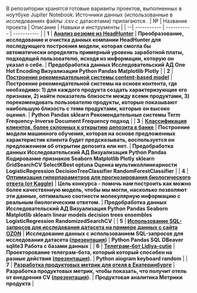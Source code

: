 В репозитории хранятся готовые варианты проектов, выполненных в ноутбуке Jupiter Notebook.
Источники данных (использованные в исследованиях файлы .csv с датасетами) прилагаются
.
| № | Название проекта      | Описание        | Навыки и инструменты        |
| --| ----------- | ----------- | ----------- |
| **1** | [**Анализ резюме из HeadHunter**](https://github.com/Lidiya-cutie/project_HH) | **Преобразование, исследование и очистка данных компании HeadHunter для последующего построения модели, которая смогла бы автоматически определять примерный уровень заработной платы, подходящей пользователю, исходя из информации, которую он указал о себе.** | **Предобработка данных Исследовательский АД One Hot Encoding Визуализация Python Pandas Matplotlib Plotly** |
| **2** | [**Построение рекомендательной системы content-based model**](https://github.com/Lidiya-cutie/Mini_project_model_Netflix) | **Построение рекомендательной системы на основе контента, где необходимо: 1) для каждого продукта создать характеризующие его признаки, 2) найти показатель близости между всеми продуктами, 3) порекомендовать пользователю продукты, которые показывают наибольшую близость с теми продуктами, которые он высоко оценил.** | **Python Pandas sklearn Рекомендательные системы Term Frequency-Inverse Document Frequency подход** |
| **3** | [**Классификация клиентов, более склонных к открытию депозита в банке**](https://github.com/Lidiya-cutie/project_4) | **Построение модели машинного обучения, которая на основе предложенных характеристик клиента будет предсказывать, воспользуется он предложением об открытии депозита или нет.** | **Предобработка данных Исследовательский АД Визуализация Python Pandas Кодирование признаков Seaborn Matplotlib Plotly sklearn GridSearchCV SelectKBest optuna Оценка мультиколлинеарности LogisticRegression DecisionTreeClassifier RandomForestClassifier** |
| **4** | [**Оптимизация гиперпараметров для прогнозирования биологического ответа (от Kaggle)**](https://github.com/Lidiya-cutie/ML-model/blob/master/Korotkova-predicting-a-biologicalresponse-using-optimization.ipynb) | **Цель конкурса - помочь нам построить как можно более качественную модель, чтобы мы могли, насколько позволяют эти данные, оптимально соотнести молекулярную информацию с реальным биологическим ответом.** | **Предобработка данных Исследовательский АД Визуализация Python Pandas Seaborn Matplotlib sklearn linear models decision trees ensembles LogisticRegression RandomizedSearchCV** |
| **5** | [**Использование SQL-запросов для исследования датасета на примере данных с сайта OZON**](https://github.com/Lidiya-cutie/SQL-theory-practice/blob/master/Korotkova_db_connect.ipynb) | **Исследование данных с использованием SQL-запросов для исследования датасета ([презентация](https://docs.google.com/presentation/d/1RVL0eCnrqeJXFDIlkrTgQyWgJiX5jHtM-LH8wSbvKs0/edit#slide=id.p))** | **Python Pandas SQL DBeaver sqlite3 Работа с базами данных** |
| **6** | [**Телеграм-бот Lidiya-cutie**](https://github.com/Lidiya-cutie/bots) | **Проекторование телеграм-бота, который который способен на разные действия ([презентация](https://docs.google.com/presentation/d/1UHj52asd8m9bF5LkKMDC3WDCLCXQnTbCjIWqSbcITd4/edit#slide=id.g242e4b549b4_0_1)).** | **Python aiogram keyboard random** |
| **7** | [**Разработка продуктовых метрик для отеля в Екатеринбурге**](https://github.com/Lidiya-cutie/Project-on-Product-Analytics/blob/master/README.md) | **Разработка продуктовых метрик, чтобы показать, что получит отель от внедрения CV ([презентация](https://docs.google.com/presentation/d/1ZQx3f_KgWAjD7DIhfLFL1PNJWk571yPuQXX5sHZzx0A/edit#slide=id.p)).** | **Продуктовая аналитика Метрики продукта** |
